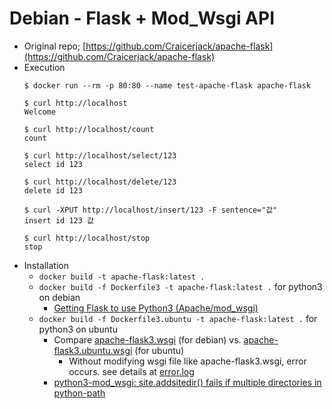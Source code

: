 # Debian - Flask + Mod_Wsgi API

* Original repo; [https://github.com/Craicerjack/apache-flask](https://github.com/Craicerjack/apache-flask)
* Execution
  ```
  $ docker run --rm -p 80:80 --name test-apache-flask apache-flask

  $ curl http://localhost
  Welcome

  $ curl http://localhost/count
  count

  $ curl http://localhost/select/123
  select id 123

  $ curl http://localhost/delete/123
  delete id 123

  $ curl -XPUT http://localhost/insert/123 -F sentence="값"
  insert id 123 값

  $ curl http://localhost/stop
  stop
  ```
* Installation
  * `docker build -t apache-flask:latest .`
  * `docker build -f Dockerfile3 -t apache-flask:latest .` for python3 on debian
    * [Getting Flask to use Python3 (Apache/mod_wsgi)](https://stackoverflow.com/questions/30642894/getting-flask-to-use-python3-apache-mod-wsgi)
  * `docker build -f Dockerfile3.ubuntu -t apache-flask:latest .` for python3 on ubuntu
    * Compare [apache-flask3.wsgi](apache-flask3.wsgi) (for debian) vs. [apache-flask3.ubuntu.wsgi](apache-flask3.ubuntu.wsgi) (for ubuntu)
      * Without modifying wsgi file like apache-flask3.wsgi, error occurs. see details at [error.log](error.log)
    * [python3-mod_wsgi: site.addsitedir() fails if multiple directories in python-path](https://bugzilla.redhat.com/show_bug.cgi?id=1345725)
